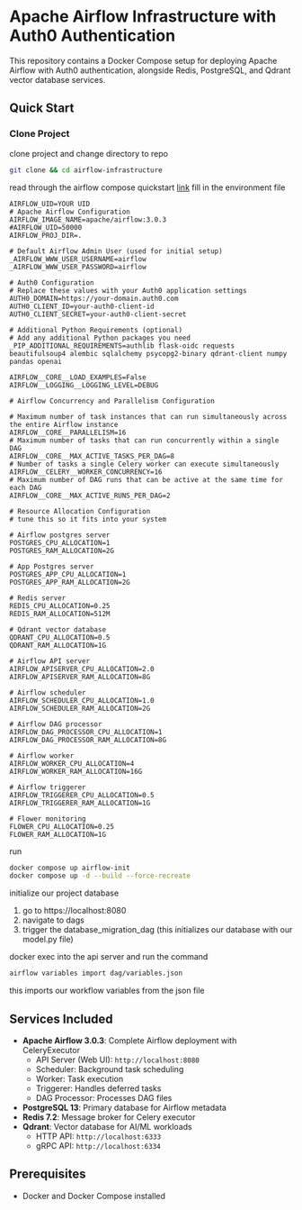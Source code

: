 # Apache Airflow Infrastructure with Auth0 Authentication

This repository contains a Docker Compose setup for deploying Apache Airflow with Auth0 authentication, alongside Redis, PostgreSQL, and Qdrant vector database services.

## Quick Start

### Clone Project

clone project and change directory to repo
```bash
git clone && cd airflow-infrastructure
```
read through the airflow compose quickstart [link](https://airflow.apache.org/docs/apache-airflow/stable/howto/docker-compose/index.html)
fill in the environment file

```dotenv
AIRFLOW_UID=YOUR UID
# Apache Airflow Configuration
AIRFLOW_IMAGE_NAME=apache/airflow:3.0.3
#AIRFLOW_UID=50000
AIRFLOW_PROJ_DIR=.

# Default Airflow Admin User (used for initial setup)
_AIRFLOW_WWW_USER_USERNAME=airflow
_AIRFLOW_WWW_USER_PASSWORD=airflow

# Auth0 Configuration
# Replace these values with your Auth0 application settings
AUTH0_DOMAIN=https://your-domain.auth0.com
AUTH0_CLIENT_ID=your-auth0-client-id
AUTH0_CLIENT_SECRET=your-auth0-client-secret

# Additional Python Requirements (optional)
# Add any additional Python packages you need
_PIP_ADDITIONAL_REQUIREMENTS=authlib flask-oidc requests beautifulsoup4 alembic sqlalchemy psycopg2-binary qdrant-client numpy pandas openai

AIRFLOW__CORE__LOAD_EXAMPLES=False
AIRFLOW__LOGGING__LOGGING_LEVEL=DEBUG

# Airflow Concurrency and Parallelism Configuration

# Maximum number of task instances that can run simultaneously across the entire Airflow instance
AIRFLOW__CORE__PARALLELISM=16
# Maximum number of tasks that can run concurrently within a single DAG
AIRFLOW__CORE__MAX_ACTIVE_TASKS_PER_DAG=8
# Number of tasks a single Celery worker can execute simultaneously
AIRFLOW__CELERY__WORKER_CONCURRENCY=16
# Maximum number of DAG runs that can be active at the same time for each DAG
AIRFLOW__CORE__MAX_ACTIVE_RUNS_PER_DAG=2

# Resource Allocation Configuration
# tune this so it fits into your system

# Airflow postgres server
POSTGRES_CPU_ALLOCATION=1
POSTGRES_RAM_ALLOCATION=2G

# App Postgres server
POSTGRES_APP_CPU_ALLOCATION=1
POSTGRES_APP_RAM_ALLOCATION=2G

# Redis server
REDIS_CPU_ALLOCATION=0.25
REDIS_RAM_ALLOCATION=512M

# Qdrant vector database
QDRANT_CPU_ALLOCATION=0.5
QDRANT_RAM_ALLOCATION=1G

# Airflow API server
AIRFLOW_APISERVER_CPU_ALLOCATION=2.0
AIRFLOW_APISERVER_RAM_ALLOCATION=8G

# Airflow scheduler
AIRFLOW_SCHEDULER_CPU_ALLOCATION=1.0
AIRFLOW_SCHEDULER_RAM_ALLOCATION=2G

# Airflow DAG processor
AIRFLOW_DAG_PROCESSOR_CPU_ALLOCATION=1
AIRFLOW_DAG_PROCESSOR_RAM_ALLOCATION=8G

# Airflow worker
AIRFLOW_WORKER_CPU_ALLOCATION=4
AIRFLOW_WORKER_RAM_ALLOCATION=16G

# Airflow triggerer
AIRFLOW_TRIGGERER_CPU_ALLOCATION=0.5
AIRFLOW_TRIGGERER_RAM_ALLOCATION=1G

# Flower monitoring
FLOWER_CPU_ALLOCATION=0.25
FLOWER_RAM_ALLOCATION=1G
```
run 
```bash
docker compose up airflow-init
docker compose up -d --build --force-recreate
```

initialize our project database
1. go to https://localhost:8080
2. navigate to dags
3. trigger the database_migration_dag (this initializes our database with our model.py file)

docker exec into the api server and run the command 
```bash
airflow variables import dag/variables.json
```
this imports our workflow variables from the json file 

## Services Included

- **Apache Airflow 3.0.3**: Complete Airflow deployment with CeleryExecutor
  - API Server (Web UI): `http://localhost:8080`
  - Scheduler: Background task scheduling
  - Worker: Task execution
  - Triggerer: Handles deferred tasks
  - DAG Processor: Processes DAG files
- **PostgreSQL 13**: Primary database for Airflow metadata
- **Redis 7.2**: Message broker for Celery executor
- **Qdrant**: Vector database for AI/ML workloads
  - HTTP API: `http://localhost:6333`
  - gRPC API: `http://localhost:6334`

## Prerequisites

- Docker and Docker Compose installed